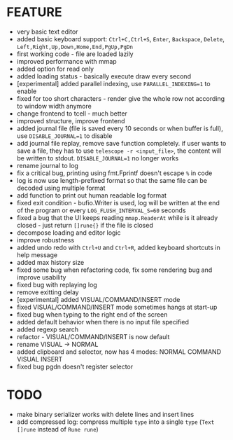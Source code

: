 # FEATURE

- very basic text editor
- added basic keyboard support: `Ctrl+C,Ctrl+S`, `Enter`, `Backspace`, `Delete`, `Left,Right,Up,Down,Home,End,PgUp,PgDn`
- first working code - file are loaded lazily
- improved performance with mmap
- added option for read only
- added loading status - basically execute draw every second
- [experimental] added parallel indexing, use `PARALLEL_INDEXING=1` to enable
- fixed for too short characters - render give the whole row not according to window width anymore
- change frontend to tcell - much better
- improved structure, improve frontend
- added journal file (file is saved every 10 seconds or when buffer is full), use `DISABLE_JOURNAL=1` to disable
- add journal file replay, remove save function completely. if user wants to save a file, they has to use `telescope -r <input_file>`, the content will be written to stdout. `DISABLE_JOURNAL=1` no longer works
- rename journal to log
- fix a critical bug, printing using fmt.Fprintf doesn't escape `%` in code
- log is now use length-prefixed format so that the same file can be decoded using multiple format
- add function to print out human readable log format
- fixed exit condition - bufio.Writer is used, log will be written at the end of the program or every `LOG_FLUSH_INTERVAL_S=60` seconds
- fixed a bug that the UI keeps reading `mmap.ReaderAt` while is it already closed - just return `[]rune{}` if the file is closed
- decompose loading and editor logic
- improve robustness
- added undo redo with `Ctrl+U` and `Ctrl+R`, added keyboard shortcuts in help message
- added max history size
- fixed some bug when refactoring code, fix some rendering bug and improve usability
- fixed bug with replaying log
- remove exitting delay
- [experimental] added VISUAL/COMMAND/INSERT mode
- fixed VISUAL/COMMAND/INSERT mode sometimes hangs at start-up
- fixed bug when typing to the right end of the screen
- added default behavior when there is no input file specified
- added regexp search
- refactor - VISUAL/COMMAND/INSERT is now default
- rename VISUAL -> NORMAL
- added clipboard and selector, now has 4 modes: NORMAL COMMAND VISUAL INSERT
- fixed bug pgdn doesn't register selector

# TODO

- make binary serializer works with delete lines and insert lines
- add compressed log: compress multiple `type` into a single `type` (`Text []rune` instead of `Rune rune`)
